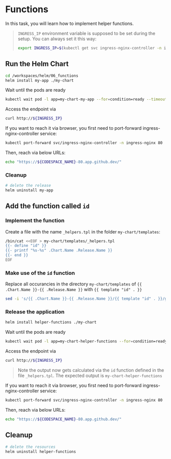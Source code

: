 # Functions

In this task, you will learn how to implement helper functions.

> `INGRESS_IP` environment variable is supposed to be set during the setup. You can always set it this way:
>
> ```bash
> export INGRESS_IP=$(kubectl get svc ingress-nginx-controller -n ingress-nginx -o jsonpath='{.status.loadBalancer.ingress[].ip}')
> ```

## Run the Helm Chart

```bash
cd /workspaces/helm/06_functions
helm install my-app ./my-chart
```

Wait until the pods are ready

```bash
kubectl wait pod -l app=my-chart-my-app --for=condition=ready --timeout=120s
```

Access the endpoint via

```bash
curl http://${INGRESS_IP}
```

If you want to reach it via browser, you first need to port-forward ingress-nginx-controller service:

```bash
kubectl port-forward svc/ingress-nginx-controller -n ingress-nginx 80
```

Then, reach via below URLs:

```bash
echo "https://${CODESPACE_NAME}-80.app.github.dev/"
```

### Cleanup

```bash
# delete the release
helm uninstall my-app
```

## Add the function called `id`

### Implement the function

Create a file with the name `_helpers.tpl` in the folder `my-chart/templates`:

```bash
/bin/cat <<EOF > my-chart/templates/_helpers.tpl
{{- define "id" }}
{{- printf "%s-%s" .Chart.Name .Release.Name }}
{{- end }}
EOF
```

### Make use of the `id` function

Replace all occurancies in the directory `my-chart/templates` of `{{ .Chart.Name }}-{{ .Release.Name }}` with `{{ template "id" . }}`

```bash
sed -i 's/{{ .Chart.Name }}-{{ .Release.Name }}/{{ template "id" . }}/g' ./my-chart/templates/*
```

### Release the application

```bash
helm install helper-functions ./my-chart
```

Wait until the pods are ready

```bash
kubectl wait pod -l app=my-chart-helper-functions --for=condition=ready --timeout=120s
```

Access the endpoint via

```bash
curl http://${INGRESS_IP}
```

> Note the output now gets calculated via the `id` function defined in the file `_helpers.tpl`. The expected output is `my-chart-helper-functions`

If you want to reach it via browser, you first need to port-forward ingress-nginx-controller service:

```bash
kubectl port-forward svc/ingress-nginx-controller -n ingress-nginx 80
```

Then, reach via below URLs:

```bash
echo "https://${CODESPACE_NAME}-80.app.github.dev/"
```

## Cleanup

```bash
# delete the resources
helm uninstall helper-functions
```
